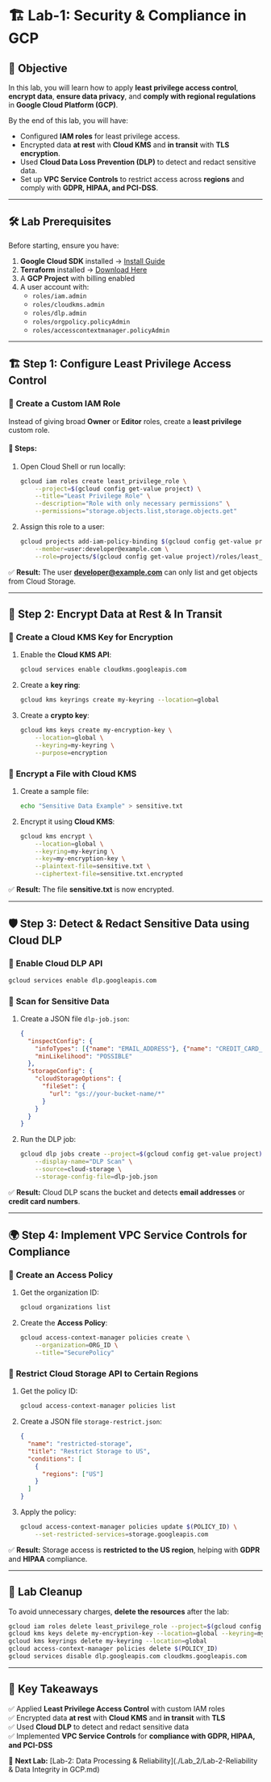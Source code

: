 # 🏗️ **Lab-1: Security & Compliance in GCP**

## 🎯 **Objective**
In this lab, you will learn how to apply **least privilege access control**, **encrypt data**, **ensure data privacy**, and **comply with regional regulations** in **Google Cloud Platform (GCP)**. 

By the end of this lab, you will have:
- Configured **IAM roles** for least privilege access.
- Encrypted data **at rest** with **Cloud KMS** and **in transit** with **TLS encryption**.
- Used **Cloud Data Loss Prevention (DLP)** to detect and redact sensitive data.
- Set up **VPC Service Controls** to restrict access across **regions** and comply with **GDPR, HIPAA, and PCI-DSS**.

---

## 🛠️ **Lab Prerequisites**
Before starting, ensure you have:
1. **Google Cloud SDK** installed → [Install Guide](https://cloud.google.com/sdk/docs/install)
2. **Terraform** installed → [Download Here](https://developer.hashicorp.com/terraform/downloads)
3. A **GCP Project** with billing enabled
4. A user account with:
   - `roles/iam.admin`
   - `roles/cloudkms.admin`
   - `roles/dlp.admin`
   - `roles/orgpolicy.policyAdmin`
   - `roles/accesscontextmanager.policyAdmin`

---

## 🏗️ **Step 1: Configure Least Privilege Access Control**

### 🔹 **Create a Custom IAM Role**
Instead of giving broad **Owner** or **Editor** roles, create a **least privilege** custom role.

#### 📝 **Steps:**
1. Open Cloud Shell or run locally:
   ```sh
   gcloud iam roles create least_privilege_role \
       --project=$(gcloud config get-value project) \
       --title="Least Privilege Role" \
       --description="Role with only necessary permissions" \
       --permissions="storage.objects.list,storage.objects.get"
   ```
2. Assign this role to a user:
   ```sh
   gcloud projects add-iam-policy-binding $(gcloud config get-value project) \
       --member=user:developer@example.com \
       --role=projects/$(gcloud config get-value project)/roles/least_privilege_role
   ```
   
✅ **Result:** The user **developer@example.com** can only list and get objects from Cloud Storage.

---

## 🔐 **Step 2: Encrypt Data at Rest & In Transit**

### 🔹 **Create a Cloud KMS Key for Encryption**
1. Enable the **Cloud KMS API**:
   ```sh
   gcloud services enable cloudkms.googleapis.com
   ```
2. Create a **key ring**:
   ```sh
   gcloud kms keyrings create my-keyring --location=global
   ```
3. Create a **crypto key**:
   ```sh
   gcloud kms keys create my-encryption-key \
       --location=global \
       --keyring=my-keyring \
       --purpose=encryption
   ```

### 🔹 **Encrypt a File with Cloud KMS**
1. Create a sample file:
   ```sh
   echo "Sensitive Data Example" > sensitive.txt
   ```
2. Encrypt it using **Cloud KMS**:
   ```sh
   gcloud kms encrypt \
       --location=global \
       --keyring=my-keyring \
       --key=my-encryption-key \
       --plaintext-file=sensitive.txt \
       --ciphertext-file=sensitive.txt.encrypted
   ```

✅ **Result:** The file **sensitive.txt** is now encrypted.

---

## 🛡️ **Step 3: Detect & Redact Sensitive Data using Cloud DLP**

### 🔹 **Enable Cloud DLP API**
```sh
gcloud services enable dlp.googleapis.com
```

### 🔹 **Scan for Sensitive Data**
1. Create a JSON file `dlp-job.json`:
   ```json
   {
     "inspectConfig": {
       "infoTypes": [{"name": "EMAIL_ADDRESS"}, {"name": "CREDIT_CARD_NUMBER"}],
       "minLikelihood": "POSSIBLE"
     },
     "storageConfig": {
       "cloudStorageOptions": {
         "fileSet": {
           "url": "gs://your-bucket-name/*"
         }
       }
     }
   }
   ```
2. Run the DLP job:
   ```sh
   gcloud dlp jobs create --project=$(gcloud config get-value project) \
       --display-name="DLP Scan" \
       --source=cloud-storage \
       --storage-config-file=dlp-job.json
   ```

✅ **Result:** Cloud DLP scans the bucket and detects **email addresses** or **credit card numbers**.

---

## 🌍 **Step 4: Implement VPC Service Controls for Compliance**

### 🔹 **Create an Access Policy**
1. Get the organization ID:
   ```sh
   gcloud organizations list
   ```
2. Create the **Access Policy**:
   ```sh
   gcloud access-context-manager policies create \
       --organization=ORG_ID \
       --title="SecurePolicy"
   ```

### 🔹 **Restrict Cloud Storage API to Certain Regions**
1. Get the policy ID:
   ```sh
   gcloud access-context-manager policies list
   ```
2. Create a JSON file `storage-restrict.json`:
   ```json
   {
     "name": "restricted-storage",
     "title": "Restrict Storage to US",
     "conditions": [
       {
         "regions": ["US"]
       }
     ]
   }
   ```
3. Apply the policy:
   ```sh
   gcloud access-context-manager policies update $(POLICY_ID) \
       --set-restricted-services=storage.googleapis.com
   ```

✅ **Result:** Storage access is **restricted to the US region**, helping with **GDPR** and **HIPAA** compliance.

---

## 📌 **Lab Cleanup**
To avoid unnecessary charges, **delete the resources** after the lab:

```sh
gcloud iam roles delete least_privilege_role --project=$(gcloud config get-value project)
gcloud kms keys delete my-encryption-key --location=global --keyring=my-keyring
gcloud kms keyrings delete my-keyring --location=global
gcloud access-context-manager policies delete $(POLICY_ID)
gcloud services disable dlp.googleapis.com cloudkms.googleapis.com
```

---

## 🎯 **Key Takeaways**
✅ Applied **Least Privilege Access Control** with custom IAM roles  
✅ Encrypted data **at rest** with **Cloud KMS** and **in transit** with **TLS**  
✅ Used **Cloud DLP** to detect and redact sensitive data  
✅ Implemented **VPC Service Controls** for **compliance with GDPR, HIPAA, and PCI-DSS**  

🚀 **Next Lab:** [Lab-2: Data Processing & Reliability](./Lab_2/Lab-2-Reliability & Data Integrity in GCP.md)  
``` 
